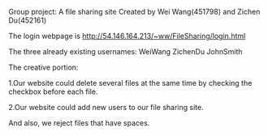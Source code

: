 Group project: A file sharing site
Created by Wei Wang(451798) and Zichen Du(452161)

The login webpage is http://54.146.164.213/~ww/FileSharing/login.html

The three already existing usernames:
WeiWang
ZichenDu
JohnSmith

The creative portion:

1.Our website could delete several files at the same time by checking the checkbox before each file.

2.Our website could add new users to our file sharing site.


And also, we reject files that have spaces.